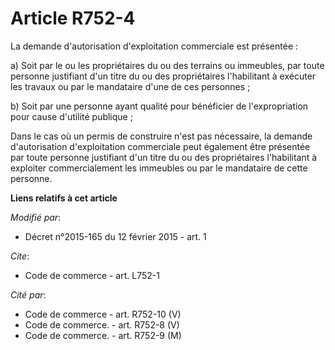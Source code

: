 # Article R752-4

La demande d'autorisation d'exploitation commerciale est présentée :

a) Soit par le ou les propriétaires du ou des terrains ou immeubles, par toute personne justifiant d'un titre du ou des
propriétaires l'habilitant à exécuter les travaux ou par le mandataire d'une de ces personnes ;

b) Soit par une personne ayant qualité pour bénéficier de l'expropriation pour cause d'utilité publique ;

Dans le cas où un permis de construire n'est pas nécessaire, la demande d'autorisation d'exploitation commerciale peut
également être présentée par toute personne justifiant d'un titre du ou des propriétaires l'habilitant à exploiter
commercialement les immeubles ou par le mandataire de cette personne.

**Liens relatifs à cet article**

_Modifié par_:

  - Décret n°2015-165 du 12 février 2015 - art. 1

_Cite_:

  - Code de commerce - art. L752-1

_Cité par_:

  - Code de commerce - art. R752-10 (V)
  - Code de commerce. - art. R752-8 (V)
  - Code de commerce. - art. R752-9 (M)
